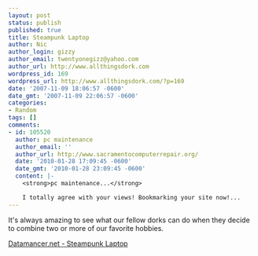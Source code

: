 ```yaml
---
layout: post
status: publish
published: true
title: Steampunk Laptop
author: Nic
author_login: gizzy
author_email: twentyonegizz@yahoo.com
author_url: http://www.allthingsdork.com
wordpress_id: 169
wordpress_url: http://www.allthingsdork.com/?p=169
date: '2007-11-09 18:06:57 -0600'
date_gmt: '2007-11-09 22:06:57 -0600'
categories:
- Random
tags: []
comments:
- id: 105520
  author: pc maintenance
  author_email: ''
  author_url: http://www.sacramentocomputerrepair.org/
  date: '2010-01-28 17:09:45 -0600'
  date_gmt: '2010-01-28 23:09:45 -0600'
  content: |-
    <strong>pc maintenance...</strong>

    I totally agree with your views! Bookmarking your site now!...
---
```

<p>It's always amazing to see what our fellow dorks can do when they decide to combine two or more of our favorite hobbies.</p>
<p><a href="http://www.datamancer.net/steampunklaptop/steampunklaptop.htm">Datamancer.net - Steampunk Laptop</a></p>
